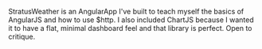 StratusWeather is an AngularApp I've built to teach myself the basics of AngularJS and how to use $http. I also included ChartJS because I wanted it to have a flat, minimal dashboard feel and that library is perfect. Open to critique.
